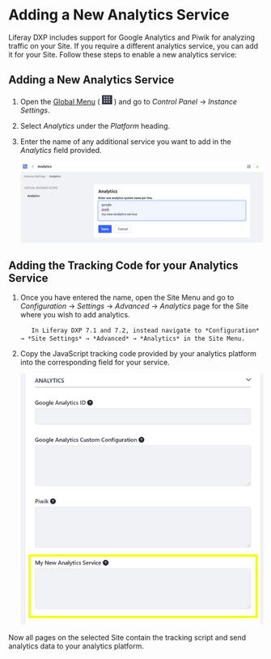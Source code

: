 # Adding a New Analytics Service

Liferay DXP includes support for Google Analytics and Piwik for analyzing traffic on your Site. If you require a different analytics service, you can add it for your Site. Follow these steps to enable a new analytics service:

## Adding a New Analytics Service

1. Open the [Global Menu](../../getting-started/navigating-dxp.md) ( ![Global Menu icon](../../images/icon-applications-menu.png) ) and go to *Control Panel* &rarr; *Instance Settings*.

1. Select *Analytics* under the *Platform* heading.

1. Enter the name of any additional service you want to add in the *Analytics* field provided.

    ![You can enter additional analytics services through Instance Settings.](./adding-a-new-analytics-service/images/01.png)

## Adding the Tracking Code for your Analytics Service

1. Once you have entered the name, open the Site Menu and go to *Configuration* &rarr; *Settings* &rarr; *Advanced* &rarr; *Analytics* page for the Site where you wish to add analytics.

    ```note::
       In Liferay DXP 7.1 and 7.2, instead navigate to *Configuration* → *Site Settings* → *Advanced* → *Analytics* in the Site Menu.
    ```

1. Copy the JavaScript tracking code provided by your analytics platform into the corresponding field for your service.

    ![The new analytics service appears under the Site's advanced configuration settings.](./adding-a-new-analytics-service/images/02.png)

Now all pages on the selected Site contain the tracking script and send analytics data to your analytics platform.
